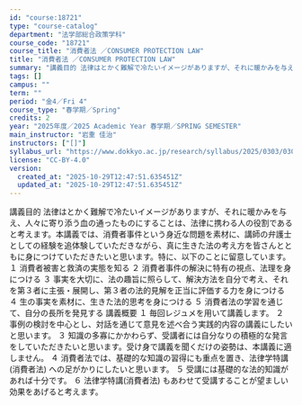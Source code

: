 ```yaml
---
id: "course:18721"
type: "course-catalog"
department: "法学部総合政策学科"
course_code: "18721"
course_title: "消費者法 ／CONSUMER PROTECTION LAW"
title: "消費者法 ／CONSUMER PROTECTION LAW"
summary: "講義目的 法律はとかく難解で冷たいイメージがありますが、それに暖かみを与え、人々に寄り添う血の通ったものにすることは、法律に携わる人の役割であると考えます。本講義では、消費者事件という身近な問題を素材に、講師の弁護士としての経験を追体験して…"
tags: []
campus: ""
term: ""
period: "金4／Fri 4"
course_type: "春学期／Spring"
credits: 2
year: "2025年度／2025 Academic Year 春学期／SPRING SEMESTER"
main_instructor: "岩重 佳治"
instructors: ["[]"]
syllabus_url: "https://www.dokkyo.ac.jp/research/syllabus/2025/0303/0303_18721_ja_JP.html"
license: "CC-BY-4.0"
version:
  created_at: "2025-10-29T12:47:51.635451Z"
  updated_at: "2025-10-29T12:47:51.635451Z"
---
```

講義目的 法律はとかく難解で冷たいイメージがありますが、それに暖かみを与え、人々に寄り添う血の通ったものにすることは、法律に携わる人の役割であると考えます。本講義では、消費者事件という身近な問題を素材に、講師の弁護士としての経験を追体験していただきながら、真に生きた法の考え方を皆さんとともに身につけていただきたいと思います。特に、以下のことに留意しています。 １ 消費者被害と救済の実態を知る ２ 消費者事件の解決に特有の視点、法理を身につける ３ 事実を大切に、法の趣旨に照らして、解決方法を自分で考え、それを第３者に主張・展開し、第３者の法的見解を正当に評価する力を身につける ４ 生の事実を素材に、生きた法的思考を身につける ５ 消費者法の学習を通じて、自分の長所を発見する 講義概要 １ 毎回レジュメを用いて講義します。 ２ 事例の検討を中心とし、対話を通じて意見を述べ合う実践的内容の講義にしたいと思います。 ３ 知識の多寡にかかわらず、受講者には自分なりの積極的な発言をしていただきたいと思います。受け身で講義を聞くだけの姿勢は、本講義に適しません。 ４ 消費者法では、基礎的な知識の習得にも重点を置き、法律学特講(消費者法) への足がかりにしたいと思います。 ５ 受講には基礎的な法的知識があれば十分です。 ６ 法律学特講(消費者法) もあわせて受講することが望ましい効果をあげると考えます。
